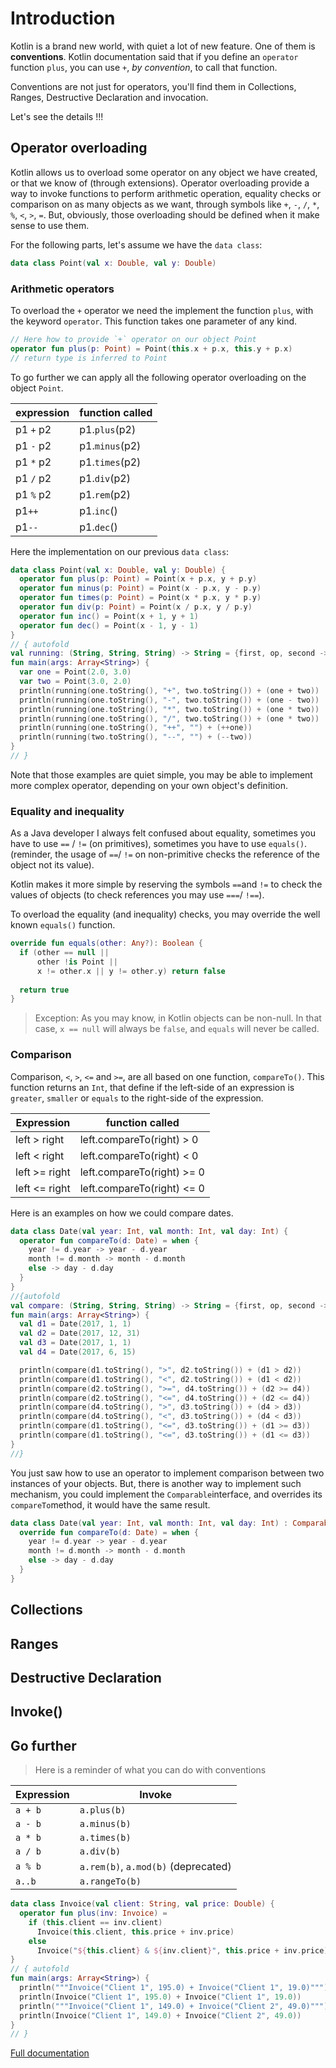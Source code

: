 # Introduction

Kotlin is a brand new world, with quiet a lot of new feature. One of them is **conventions**. 
Kotlin documentation said that if you define an `operator` function `plus`, you can use `+`, _by convention_, to call
 that function. 
 
Conventions are not just for operators, you'll find them in Collections, Ranges, Destructive Declaration and invocation.

Let's see the details !!! 

## Operator overloading

Kotlin allows us to overload some operator on any object we have created, or that we know of (through extensions). 
Operator overloading provide a way to invoke functions to perform arithmetic operation, equality checks or comparison
 on as many objects as we want, through symbols like `+`, `-`, `/`, `*`, `%`, `<`, `>`, `=`. But, obviously, those 
 overloading should be defined when it make sense to use them.
 
For the following parts, let's assume we have the `data class`:  

```kotlin
data class Point(val x: Double, val y: Double)
```

### Arithmetic operators

To overload the `+` operator we need the implement the function `plus`, with the keyword `operator`. This function 
takes one parameter of any kind.

```kotlin
// Here how to provide `+` operator on our object Point
operator fun plus(p: Point) = Point(this.x + p.x, this.y + p.x)
// return type is inferred to Point
```

To go further we can apply all the following operator overloading on the object `Point`.

|expression|function called|
|------------|----------|
| p1 `+` p2 | p1.`plus`(p2) |
| p1 `-` p2 | p1.`minus`(p2) |
| p1 `*` p2 | p1.`times`(p2) |
| p1 `/` p2 | p1.`div`(p2) |
| p1 `%` p2 | p1.`rem`(p2) |
| p1`++` | p1.`inc`() |
| p1`--` | p1.`dec`() |

Here the implementation on our previous `data class`:

```kotlin runnable
data class Point(val x: Double, val y: Double) {
  operator fun plus(p: Point) = Point(x + p.x, y + p.y)
  operator fun minus(p: Point) = Point(x - p.x, y - p.y)
  operator fun times(p: Point) = Point(x * p.x, y * p.y)
  operator fun div(p: Point) = Point(x / p.x, y / p.y)
  operator fun inc() = Point(x + 1, y + 1)
  operator fun dec() = Point(x - 1, y - 1)
}
// { autofold
val running: (String, String, String) -> String = {first, op, second -> "Running $first $op $second = "}
fun main(args: Array<String>) {
  var one = Point(2.0, 3.0)
  var two = Point(3.0, 2.0)
  println(running(one.toString(), "+", two.toString()) + (one + two))
  println(running(one.toString(), "-", two.toString()) + (one - two))
  println(running(one.toString(), "*", two.toString()) + (one * two))
  println(running(one.toString(), "/", two.toString()) + (one * two))
  println(running(one.toString(), "++", "") + (++one))
  println(running(two.toString(), "--", "") + (--two))
}
// }
```

Note that those examples are quiet simple, you may be able to implement more complex operator, depending on your own 
object's definition.

### Equality and inequality

As a Java developer I always felt confused about equality, sometimes you have to use `==` / `!=` (on primitives), 
sometimes you have to use `equals()`. (reminder, the usage of `==`/ `!=` on non-primitive checks the reference of the
 object not its value).
 
Kotlin makes it more simple by reserving the symbols `==`and `!=` to check the values of objects (to check 
references you may use `===`/ `!==`).

To overload the equality (and inequality) checks, you may override the well known `equals()` function.

```kotlin
override fun equals(other: Any?): Boolean {
  if (other == null || 
      other !is Point ||
      x != other.x || y != other.y) return false
    
  return true
}
```   

> Exception: As you may know, in Kotlin objects can be non-null. In that case, `x == null` will always be `false`, 
and `equals` will never be called. 

### Comparison

Comparison, `<`, `>`, `<=` and `>=`, are all based on one function, `compareTo()`. This function returns an `Int`, 
that define if the left-side of an expression is `greater`, `smaller` or `equals` to the right-side of the expression.

| Expression | function called |
| -----------|-------------- |
| left > right | left.compareTo(right) > 0 |
| left < right | left.compareTo(right) < 0 |
| left >= right | left.compareTo(right) >= 0 |
| left <= right | left.compareTo(right) <= 0 |

Here is an examples on how we could compare dates.

```kotlin runnable
data class Date(val year: Int, val month: Int, val day: Int) {
  operator fun compareTo(d: Date) = when {
    year != d.year -> year - d.year
    month != d.month -> month - d.month
    else -> day - d.day
  }
}
//{autofold
val compare: (String, String, String) -> String = {first, op, second -> "Compare $first $op $second = "}
fun main(args: Array<String>) {
  val d1 = Date(2017, 1, 1)
  val d2 = Date(2017, 12, 31)
  val d3 = Date(2017, 1, 1)
  val d4 = Date(2017, 6, 15)

  println(compare(d1.toString(), ">", d2.toString()) + (d1 > d2))
  println(compare(d1.toString(), "<", d2.toString()) + (d1 < d2))
  println(compare(d2.toString(), ">=", d4.toString()) + (d2 >= d4))
  println(compare(d2.toString(), "<=", d4.toString()) + (d2 <= d4))
  println(compare(d4.toString(), ">", d3.toString()) + (d4 > d3))
  println(compare(d4.toString(), "<", d3.toString()) + (d4 < d3))
  println(compare(d1.toString(), "<=", d3.toString()) + (d1 >= d3))
  println(compare(d1.toString(), "<=", d3.toString()) + (d1 <= d3))
}
//}
```

You just saw how to use an operator to implement comparison between two instances of your objects. But, there is 
another way to implement such mechanism, you could implement the `Comparable`interface, and overrides its 
`compareTo`method, it would have the same result.

```kotlin
data class Date(val year: Int, val month: Int, val day: Int) : Comparable<Date> {
  override fun compareTo(d: Date) = when {
    year != d.year -> year - d.year
    month != d.month -> month - d.month
    else -> day - d.day
  }
}
```

## Collections



## Ranges
## Destructive Declaration
## Invoke()

## Go further 

> Here is a reminder of what you can do with conventions

  | Expression | Invoke |
  | -----------|-------------- |
  | `a + b` | `a.plus(b)` |
  | `a - b` | `a.minus(b)` |
  | `a * b` | `a.times(b)` |
  | `a / b` | `a.div(b)` |
  | `a % b` | `a.rem(b)`, `a.mod(b)` (deprecated) |
  | `a..b ` | `a.rangeTo(b)` |


``` kotlin runnable
data class Invoice(val client: String, val price: Double) {
  operator fun plus(inv: Invoice) =
    if (this.client == inv.client)
      Invoice(this.client, this.price + inv.price)
    else
      Invoice("${this.client} & ${inv.client}", this.price + inv.price)
}
// { autofold
fun main(args: Array<String>) {
  println("""Invoice("Client 1", 195.0) + Invoice("Client 1", 19.0)""")
  println(Invoice("Client 1", 195.0) + Invoice("Client 1", 19.0))
  println("""Invoice("Client 1", 149.0) + Invoice("Client 2", 49.0)""")
  println(Invoice("Client 1", 149.0) + Invoice("Client 2", 49.0))
}
// }
```

[Full documentation](https://kotlinlang.org/docs/reference/operator-overloading.html)